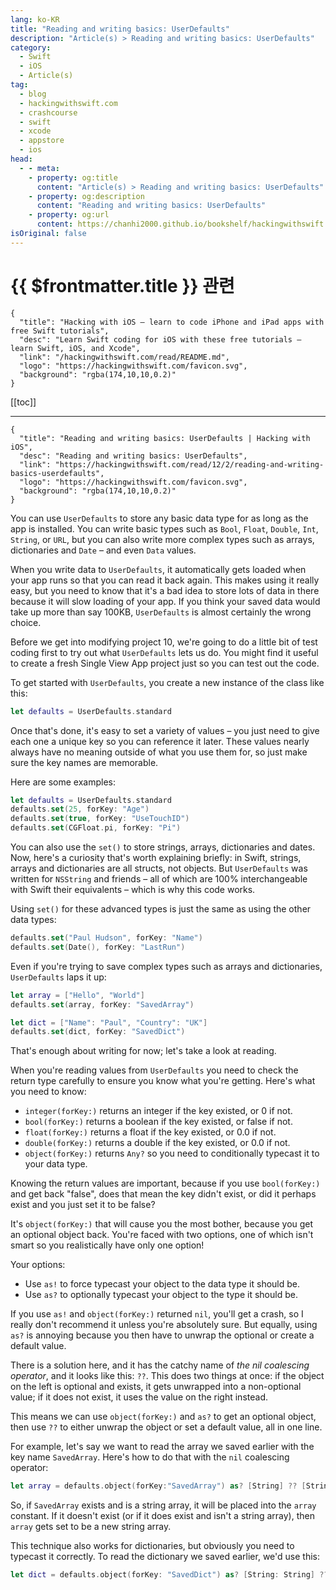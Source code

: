 ```yaml
---
lang: ko-KR
title: "Reading and writing basics: UserDefaults"
description: "Article(s) > Reading and writing basics: UserDefaults"
category:
  - Swift
  - iOS
  - Article(s)
tag: 
  - blog
  - hackingwithswift.com
  - crashcourse
  - swift
  - xcode
  - appstore
  - ios  
head:
  - - meta:
    - property: og:title
      content: "Article(s) > Reading and writing basics: UserDefaults"
    - property: og:description
      content: "Reading and writing basics: UserDefaults"
    - property: og:url
      content: https://chanhi2000.github.io/bookshelf/hackingwithswift.com/read/12/02-reading-and-writing-basics-userdefaults.html
isOriginal: false
---
```


# {{ $frontmatter.title }} 관련

```component VPCard
{
  "title": "Hacking with iOS – learn to code iPhone and iPad apps with free Swift tutorials",
  "desc": "Learn Swift coding for iOS with these free tutorials – learn Swift, iOS, and Xcode",
  "link": "/hackingwithswift.com/read/README.md",
  "logo": "https://hackingwithswift.com/favicon.svg",
  "background": "rgba(174,10,10,0.2)"
}
```

[[toc]]

---

```component VPCard
{
  "title": "Reading and writing basics: UserDefaults | Hacking with iOS",
  "desc": "Reading and writing basics: UserDefaults",
  "link": "https://hackingwithswift.com/read/12/2/reading-and-writing-basics-userdefaults",
  "logo": "https://hackingwithswift.com/favicon.svg",
  "background": "rgba(174,10,10,0.2)"
}
```

<VidStack src="youtube/WHKLXI8baJk" />

You can use `UserDefaults` to store any basic data type for as long as the app is installed. You can write basic types such as `Bool`, `Float`, `Double`, `Int`, `String`, or `URL`, but you can also write more complex types such as arrays, dictionaries and `Date` – and even `Data` values.

When you write data to `UserDefaults`, it automatically gets loaded when your app runs so that you can read it back again. This makes using it really easy, but you need to know that it's a bad idea to store lots of data in there because it will slow loading of your app. If you think your saved data would take up more than say 100KB, `UserDefaults` is almost certainly the wrong choice.

Before we get into modifying project 10, we're going to do a little bit of test coding first to try out what `UserDefaults` lets us do. You might find it useful to create a fresh Single View App project just so you can test out the code.

To get started with `UserDefaults`, you create a new instance of the class like this:

```swift
let defaults = UserDefaults.standard
```

Once that's done, it's easy to set a variety of values – you just need to give each one a unique key so you can reference it later. These values nearly always have no meaning outside of what you use them for, so just make sure the key names are memorable.

Here are some examples:

```swift
let defaults = UserDefaults.standard
defaults.set(25, forKey: "Age")
defaults.set(true, forKey: "UseTouchID")
defaults.set(CGFloat.pi, forKey: "Pi")
```

You can also use the `set()` to store strings, arrays, dictionaries and dates. Now, here's a curiosity that's worth explaining briefly: in Swift, strings, arrays and dictionaries are all structs, not objects. But `UserDefaults` was written for `NSString` and friends – all of which are 100% interchangeable with Swift their equivalents – which is why this code works.

Using `set()` for these advanced types is just the same as using the other data types:

```swift
defaults.set("Paul Hudson", forKey: "Name")
defaults.set(Date(), forKey: "LastRun")
```

Even if you're trying to save complex types such as arrays and dictionaries, `UserDefaults` laps it up:

```swift
let array = ["Hello", "World"]
defaults.set(array, forKey: "SavedArray")

let dict = ["Name": "Paul", "Country": "UK"]
defaults.set(dict, forKey: "SavedDict")
```

That's enough about writing for now; let's take a look at reading.

When you're reading values from `UserDefaults` you need to check the return type carefully to ensure you know what you're getting. Here's what you need to know:


- `integer(forKey:)` returns an integer if the key existed, or 0 if not.
- `bool(forKey:)` returns a boolean if the key existed, or false if not.
- `float(forKey:)` returns a float if the key existed, or 0.0 if not.
- `double(forKey:)` returns a double if the key existed, or 0.0 if not.
- `object(forKey:)` returns `Any?` so you need to conditionally typecast it to your data type.

Knowing the return values are important, because if you use `bool(forKey:)` and get back "false", does that mean the key didn't exist, or did it perhaps exist and you just set it to be false?

It's `object(forKey:)` that will cause you the most bother, because you get an optional object back. You're faced with two options, one of which isn't smart so you realistically have only one option!

Your options:


- Use `as!` to force typecast your object to the data type it should be.
- Use `as?` to optionally typecast your object to the type it should be.

If you use `as!` and `object(forKey:)` returned `nil`, you'll get a crash, so I really don't recommend it unless you're absolutely sure. But equally, using `as?` is annoying because you then have to unwrap the optional or create a default value.

There is a solution here, and it has the catchy name of *the nil coalescing operator*, and it looks like this: `??`. This does two things at once: if the object on the left is optional and exists, it gets unwrapped into a non-optional value; if it does not exist, it uses the value on the right instead.

This means we can use `object(forKey:)` and `as?` to get an optional object, then use `??` to either unwrap the object or set a default value, all in one line.

For example, let's say we want to read the array we saved earlier with the key name `SavedArray`. Here's how to do that with the `nil` coalescing operator:

```swift
let array = defaults.object(forKey:"SavedArray") as? [String] ?? [String]()
```

So, if `SavedArray` exists and is a string array, it will be placed into the `array` constant. If it doesn't exist (or if it does exist and isn't a string array), then `array` gets set to be a new string array.

This technique also works for dictionaries, but obviously you need to typecast it correctly. To read the dictionary we saved earlier, we'd use this:

```swift
let dict = defaults.object(forKey: "SavedDict") as? [String: String] ?? [String: String]()
```

